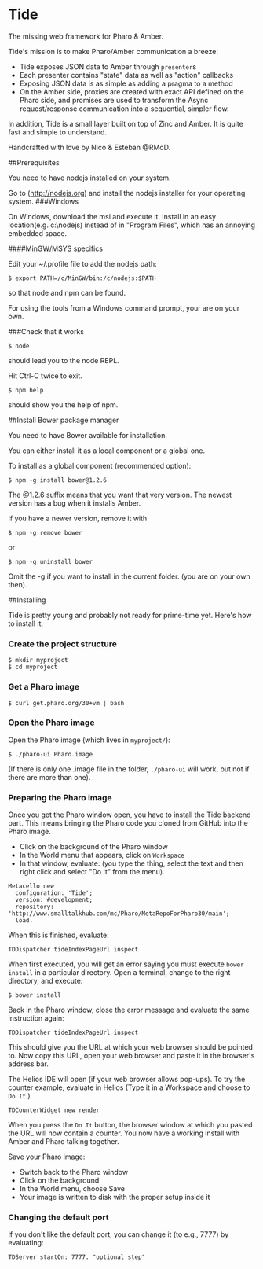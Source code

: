 Tide
====

The missing web framework for Pharo & Amber.

Tide's mission is to make Pharo/Amber communication a breeze:

- Tide exposes JSON data to Amber through `presenter`s
- Each presenter contains "state" data as well as "action" callbacks
- Exposing JSON data is as simple as adding a pragma to a method
- On the Amber side, proxies are created with exact API defined on the Pharo side, and promises are used to transform the Async request/response communication into a sequential, simpler flow.

In addition, Tide is a small layer built on top of Zinc and Amber. It is quite fast and simple to understand.

Handcrafted with love by Nico & Esteban @RMoD.

##Prerequisites

You need to have nodejs installed on your system.

Go to (http://nodejs.org) and install the nodejs installer for your operating system.
###Windows

On Windows, download the msi and execute it. Install in an easy location(e.g. c:\nodejs) instead of in "Program Files", which has an annoying embedded space.

####MinGW/MSYS specifics

Edit your ~/.profile file to add the nodejs path:

    $ export PATH=/c/MinGW/bin:/c/nodejs:$PATH

so that node and npm can be found.

For using the tools from a Windows command prompt, your are on your own.

###Check that it works

    $ node

should lead you to the node REPL.

Hit Ctrl-C twice to exit.


    $ npm help

should show you the help of npm.

##Install Bower package manager

You need to have Bower available for installation.

You can either install it as a local component or a global one.

To install as a global component (recommended option):

    $ npm -g install bower@1.2.6

The @1.2.6 suffix means that you want that very version.
The newest version has a bug when it installs Amber.

If you have a newer version, remove it with

    $ npm -g remove bower

or 

    $ npm -g uninstall bower

Omit the -g if you want to install in the current folder. (you are on your own then).

##Installing

Tide is pretty young and probably not ready for prime-time yet. Here's how to install it:

### Create the project structure
    $ mkdir myproject
    $ cd myproject

### Get a Pharo image
    $ curl get.pharo.org/30+vm | bash

### Open the Pharo image

Open the Pharo image (which lives in `myproject/`):

    $ ./pharo-ui Pharo.image

(If there is only one .image file in the folder, `./pharo-ui` will work, but not if there are more than one).

### Preparing the Pharo image

Once you get the Pharo window open, you have to install the Tide backend part. This means bringing the Pharo code you cloned from GitHub into the Pharo image.

* Click on the background of the Pharo window
* In the World menu that appears, click on `Workspace`
* In that window, evaluate: (you type the thing, select the text and then right click and select "Do It" from the menu).

```
Metacello new
  configuration: 'Tide';
  version: #development;
  repository: 'http://www.smalltalkhub.com/mc/Pharo/MetaRepoForPharo30/main';
  load.
```

When this is finished, evaluate:

    TDDispatcher tideIndexPageUrl inspect

When first executed, you will get an error saying you must execute `bower install` in a particular directory. Open a terminal, change to the right directory, and execute:

    $ bower install

Back in the Pharo window, close the error message and evaluate the same instruction again:

    TDDispatcher tideIndexPageUrl inspect

This should give you the URL at which your web browser should be pointed to. Now copy this URL, open your web browser and paste it in the browser's address bar.

The Helios IDE will open (if your web browser allows pop-ups). To try the counter example, evaluate in Helios (Type it in a Workspace and choose to `Do It`.)

    TDCounterWidget new render

When you press the `Do It` button, the browser window at which you pasted the URL will now contain a counter. You now have a working install with Amber and Pharo talking together.

Save your Pharo image:

* Switch back to the Pharo window
* Click on the background
* In the World menu, choose Save
* Your image is written to disk with the proper setup inside it

### Changing the default port

If you don't like the default port, you can change it (to e.g., 7777) by evaluating:

    TDServer startOn: 7777. "optional step"
